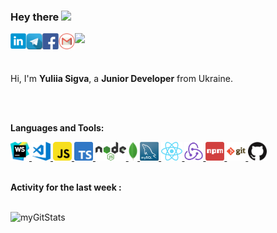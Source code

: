 ### Hey there <img src="https://media.giphy.com/media/hvRJCLFzcasrR4ia7z/giphy.gif" height="30">

<a href="https://www.linkedin.com/in/yuliia-sigva-5aa9b417a/">
  <img align="left" alt="Linkdin" width="25px" src="https://github.com/ThunderWoman/icons/blob/main/linkedin.png" />
</a>
<a href="https://t.me/yuliia_sigva">
  <img align="left" alt="Telegram" width="26px" src="https://github.com/ThunderWoman/icons/blob/main/telegram.png" />
</a>
<a href="https://www.facebook.com/jipinews/">
  <img align="left" alt="Facebook" width="26px" src="https://github.com/ThunderWoman/icons/blob/main/facebook.png" />
</a>
<a href="mailto:yuliiasigva@gmail.com">
  <img align="left" alt="Mail" width="26px" src="https://github.com/ThunderWoman/icons/blob/main/gmail.png" />
</a>

![](https://visitor-badge.glitch.me/badge?page_id=ThunderWoman.ThunderWoman&left_color=green&right_color=yellow&width=30px)

<br />

Hi, I'm <b>Yuliia Sigva</b>, a <b>Junior Developer</b> from Ukraine.

<br />
<br />

**Languages and Tools:**  

<a href="https://github.com/ThunderWoman/icons/blob/main/skils/WebStorm.png">
  <img height="30" title="WebStorm" src="https://github.com/ThunderWoman/icons/blob/main/skils/WebStorm.png">
</a>
<a href="https://github.com/ThunderWoman/icons/blob/main/skils/VisualStudioCode.png">
  <img height="30" title="VSC" src="https://github.com/ThunderWoman/icons/blob/main/skils/VisualStudioCode.png">
</a>
<a href="https://github.com/ThunderWoman/icons/blob/main/skils/JavaScript.png">
  <img height="30" title="JavaScript" src="https://github.com/ThunderWoman/icons/blob/main/skils/JavaScript.png">
</a>
<a href="https://github.com/ThunderWoman/icons/blob/main/skils/TypeScript.png">
  <img height="30" title="TypeScript" src="https://github.com/ThunderWoman/icons/blob/main/skils/TypeScript.png">
</a>
<a href="https://github.com/ThunderWoman/icons/blob/main/skils/NodeJs_2.png">
  <img height="30" title="NodeJs" src="https://github.com/ThunderWoman/icons/blob/main/skils/NodeJs_2.png">
</a>
<!-- <a href="https://github.com/ThunderWoman/icons/blob/main/skils/nestjs.png">
  <img height="30" title="NestJs" src="https://github.com/ThunderWoman/icons/blob/main/skils/nestjs.png">
</a>-->
<a href="https://github.com/ThunderWoman/icons/blob/main/skils/MongoDB.png">
  <img height="30" title="MongoDB" src="https://github.com/ThunderWoman/icons/blob/main/skils/MongoDB.png">
</a>
<a href="https://github.com/ThunderWoman/icons/blob/main/skils/MySQL.png">
  <img height="30" title="MySQL" src="https://github.com/ThunderWoman/icons/blob/main/skils/MySQL.png">
</a>
<!--<a href="https://github.com/ThunderWoman/icons/blob/main/skils/docker.png">
  <img height="30" title="Docker" src="https://github.com/ThunderWoman/icons/blob/main/skils/docker.png">
</a>-->
<a href="https://github.com/ThunderWoman/icons/blob/main/skils/React.png">
  <img height="30" title="React" src="https://github.com/ThunderWoman/icons/blob/main/skils/React.png">
</a>
<a href="https://github.com/ThunderWoman/icons/blob/main/skils/Redux.png">
  <img height="30" title="Redux" src="https://github.com/ThunderWoman/icons/blob/main/skils/Redux.png">
</a>
<!--<a href="https://github.com/ThunderWoman/icons/blob/main/skils/Angular.png">
  <img height="30" title="Angular" src="https://github.com/ThunderWoman/icons/blob/main/skils/Angular.png">
</a>-->
<!--<a href="https://github.com/ThunderWoman/icons/blob/main/skils/Vue.png">
  <img height="30" title="Vue" src="https://github.com/ThunderWoman/icons/blob/main/skils/Vue.png">
</a>-->
<!--<a href="https://github.com/ThunderWoman/icons/blob/main/skils/yarn.png">
  <img height="30" title="yarn" src="https://github.com/ThunderWoman/icons/blob/main/skils/yarn.png">
</a>-->
<a href="https://github.com/ThunderWoman/icons/blob/main/skils/npm.png">
  <img height="30" title="npm" src="https://github.com/ThunderWoman/icons/blob/main/skils/npm.png">
</a>
<a href="https://github.com/ThunderWoman/icons/blob/main/skils/git.png">
  <img height="30" title="git" src="https://github.com/ThunderWoman/icons/blob/main/skils/git.png">
</a>
<a href="https://github.com/ThunderWoman/icons/blob/main/skils/github.png">
  <img height="30" title="github" src="https://github.com/ThunderWoman/icons/blob/main/skils/github.png">
</a>

<br />
<br />

**Activity for the last week :**

<br />

<div> 
  <img align="centre" width="310px" src="https://github-readme-stats.vercel.app/api?username=ThunderWoman&show_icons=true" alt="myGitStats" > 
</div>

